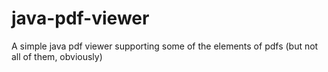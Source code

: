 # java-pdf-viewer
A simple java pdf viewer supporting some of the elements of pdfs (but not all of them, obviously)
